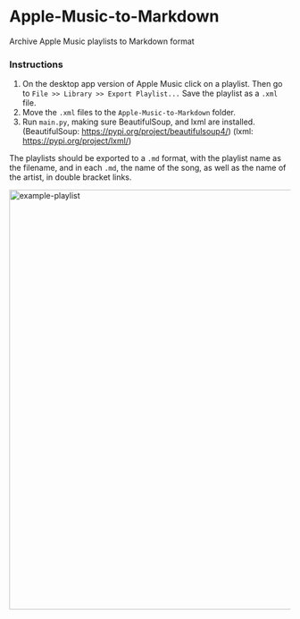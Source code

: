 # Apple-Music-to-Markdown
Archive Apple Music playlists to Markdown format

### Instructions
1. On the desktop app version of Apple Music click on a playlist. Then go to `File >> Library >> Export Playlist...`   Save the playlist as a `.xml` file.
2. Move the `.xml` files to the `Apple-Music-to-Markdown` folder.
3. Run `main.py`, making sure BeautifulSoup, and lxml are installed.
  (BeautifulSoup: https://pypi.org/project/beautifulsoup4/)
  (lxml: https://pypi.org/project/lxml/)

The playlists should be exported to a `.md` format, with the playlist name as the filename, and in each `.md`, the name of the song, as well as the name of the artist, in double bracket links.

<img width="751" alt="example-playlist" src="https://github.com/yutatokoi/Apple-Music-to-Markdown/assets/69610953/900ac781-7422-4ed0-a0d3-0fc3350207a1">
